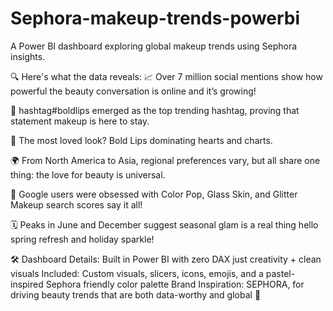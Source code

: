 # Sephora-makeup-trends-powerbi
A Power BI dashboard exploring global makeup trends using Sephora insights.

🔍 Here's what the data reveals:
📈 Over 7 million social mentions show how powerful the beauty conversation is online and it’s growing!

💋 hashtag#boldlips emerged as the top trending hashtag, proving that statement makeup is here to stay.

💖 The most loved look? Bold Lips dominating hearts and charts.

🌍 From North America to Asia, regional preferences vary, but all share one thing: the love for beauty is universal.

🔎 Google users were obsessed with Color Pop, Glass Skin, and Glitter Makeup search scores say it all!

🗓️ Peaks in June and December suggest seasonal glam is a real thing hello spring refresh and holiday sparkle!


🛠️ Dashboard Details:
Built in Power BI with zero DAX just creativity + clean visuals
Included: Custom visuals, slicers, icons, emojis, and a pastel-inspired Sephora friendly color palette
Brand Inspiration: SEPHORA, for driving beauty trends that are both data-worthy and global 💄
